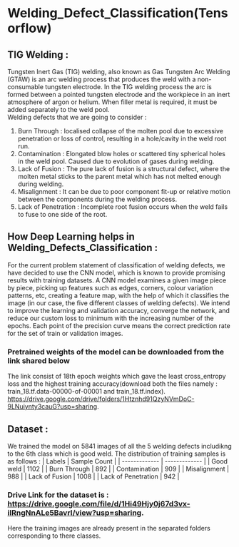 # Welding_Defect_Classification(Tensorflow)
## TIG Welding : 
Tungsten Inert Gas (TIG) welding, also known as Gas Tungsten Arc Welding (GTAW)  is an arc welding process that produces the weld with a non-consumable tungsten  electrode. In the TIG welding process the arc is formed between a pointed tungsten  electrode and the workpiece in an inert atmosphere of argon or helium. When filler metal is required, it must be added separately to the  weld pool.  
Welding defects that we are going to consider : 
  1) Burn Through :  localised collapse of the molten pool due to excessive penetration or loss of control, resulting in a hole/cavity in the weld root run.
  2) Contamination : Elongated blow holes or scattered tiny spherical holes in the weld pool. Caused due to evolution of gases during welding.
  3) Lack of Fusion : The pure lack of fusion is a structural defect, where the molten metal sticks to the parent metal which has not melted enough during welding.
  4) Misalignment : It can be due to poor component fit-up or relative motion between the components during the welding process.
  5) Lack of Penetration : Incomplete root fusion occurs when the weld fails to fuse to one side of the root. 

## How Deep Learning helps in Welding_Defects_Classification : 
For the current problem statement of classification of welding defects, we have decided to use the CNN model, which is known to provide promising results with training datasets. A CNN model examines a given image piece by piece, picking up features such as edges, corners, colour variation patterns, etc, creating a feature map, with the help of which it classifies the image (in our case, the five different classes of welding defects). We intend to improve the learning and validation accuracy, converge the network, and reduce our custom loss to minimum with the increasing number of the epochs. Each point of the precision curve means the correct prediction rate for the set of train or validation images.

### Pretrained weights of the model can be downloaded from the link shared below
The link consist of 18th epoch weights which gave the least cross_entropy loss and the highest training accuracy(download both the files namely : train_18.tf.data-00000-of-00001 and train_18.tf.index).
https://drive.google.com/drive/folders/1Htznhd91QzyNVmDoC-9LNuiynty3cauG?usp=sharing.

## Dataset : 
We trained the model on 5841 images of all the 5 welding defects includikng to the 6th class which is good weld.
The distribution of training samples is as follows : 
| Labels  | Sample Count |
| ------------- | ------------- |
| Good weld	 | 1102 |
| Burn Through  | 892  |
| Contamination  | 909  |
| Misalignment  | 988  |
| Lack of Fusion  | 1008  |
| Lack of Penetration  | 942  |
### Drive Link for the dataset is : https://drive.google.com/file/d/1Hi49Hjy0j67d3vx-iIRngNnALe5BavrI/view?usp=sharing.
Here the training images are already present in the separated folders corresponding to there classes.
